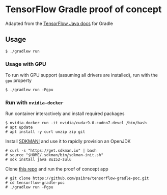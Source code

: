 # TensorFlow Gradle proof of concept

Adapted from the [TensorFlow Java docs](https://www.tensorflow.org/install/install_java) for Gradle

## Usage

```
$ ./gradlew run
```

### Usage with GPU

To run with GPU support (assuming all drivers are installed), run with the `gpu` property
```
$ ./gradlew run -Pgpu
```

### Run with `nvidia-docker`

Run container interactively and install required packages
```
$ nvidia-docker run -it nvidia/cuda:9.0-cudnn7-devel /bin/bash
# apt update
# apt install -y curl unzip zip git
```
Install [SDKMAN!](http://sdkman.io/) and use it to rapidly provision an OpenJDK
```
# curl -s "https://get.sdkman.io" | bash
# source "$HOME/.sdkman/bin/sdkman-init.sh"
# sdk install java 8u152-zulu
```
Clone [this repo](https://github.com/psibre/tensorflow-gradle-poc) and run the proof of concept app
```
# git clone https://github.com/psibre/tensorflow-gradle-poc.git
# cd tensorflow-gradle-poc
# ./gradlew run -Pgpu
```
